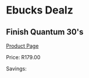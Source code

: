 
# Ebucks Dealz
## Finish Quantum 30's
[Product Page](https://www.ebucks.com/web/shop/productSelected.do?prodId=919155231&catId=908586136)

Price: R179.00

Savings: 


	